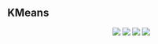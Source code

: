## KMeans

<p align="center">
    <img src="https://img.shields.io/docker/stars/tsund/php.svg" />
    <img src="https://img.shields.io/docker/pulls/tsund/php.svg" />
    <img src="https://img.shields.io/docker/image-size/tsund/php" />
    <img src="https://img.shields.io/docker/v/tsund/php" />
</p>
